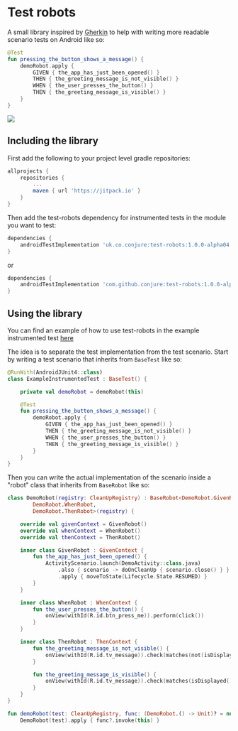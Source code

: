 # Test robots

A small library inspired by [Gherkin](https://cucumber.io/docs/gherkin/) to help with writing more readable scenario tests on Android like so:


```kotlin
@Test
fun pressing_the_button_shows_a_message() {
    demoRobot.apply {
        GIVEN { the_app_has_just_been_opened() }
        THEN { the_greeting_message_is_not_visible() }
        WHEN { the_user_presses_the_button() }
        THEN { the_greeting_message_is_visible() }
    }
}
```

[![](https://jitpack.io/v/conjure/test-robots.svg)](https://jitpack.io/#conjure/test-robots)

## Including the library

First add the following to your project level gradle repositories:

```gradle
allprojects {
	repositories {
		...
		maven { url 'https://jitpack.io' }
	}
}
```

Then add the test-robots dependency for instrumented tests in the module you want to test:

```gradle
dependencies {
	androidTestImplementation 'uk.co.conjure:test-robots:1.0.0-alpha04'
}
```

or 

```gradle
dependencies {
	androidTestImplementation 'com.github.conjure:test-robots:1.0.0-alpha04'
}
```

## Using the library

You can find an example of how to use test-robots in the example instrumented test [here](https://github.com/conjure/test-robots/blob/main/app/src/androidTest/java/uk/co/conjure/testrobots/)

The idea is to separate the test implementation from the test scenario. Start by writing a test scenario that inherits from `BaseTest` like so: 

```kotlin
@RunWith(AndroidJUnit4::class)
class ExampleInstrumentedTest : BaseTest() {

    private val demoRobot = demoRobot(this)

    @Test
    fun pressing_the_button_shows_a_message() {
        demoRobot.apply {
            GIVEN { the_app_has_just_been_opened() }
            THEN { the_greeting_message_is_not_visible() }
            WHEN { the_user_presses_the_button() }
            THEN { the_greeting_message_is_visible() }
        }
    }
}
```

Then you can write the actual implementation of the scenario inside a "robot" class that inherits from `BaseRobot` like so: 

```kotlin
class DemoRobot(registry: CleanUpRegistry) : BaseRobot<DemoRobot.GivenRobot,
        DemoRobot.WhenRobot,
        DemoRobot.ThenRobot>(registry) {

    override val givenContext = GivenRobot()
    override val whenContext = WhenRobot()
    override val thenContext = ThenRobot()

    inner class GivenRobot : GivenContext {
        fun the_app_has_just_been_opened() {
            ActivityScenario.launch(DemoActivity::class.java)
                .also { scenario -> doOnCleanUp { scenario.close() } }
                .apply { moveToState(Lifecycle.State.RESUMED) }
        }
    }

    inner class WhenRobot : WhenContext {
        fun the_user_presses_the_button() {
            onView(withId(R.id.btn_press_me)).perform(click())
        }
    }

    inner class ThenRobot : ThenContext {
        fun the_greeting_message_is_not_visible() {
            onView(withId(R.id.tv_message)).check(matches(not(isDisplayed())))
        }

        fun the_greeting_message_is_visible() {
            onView(withId(R.id.tv_message)).check(matches(isDisplayed()))
        }
    }
}

fun demoRobot(test: CleanUpRegistry, func: (DemoRobot.() -> Unit)? = null) =
    DemoRobot(test).apply { func?.invoke(this) }

```
